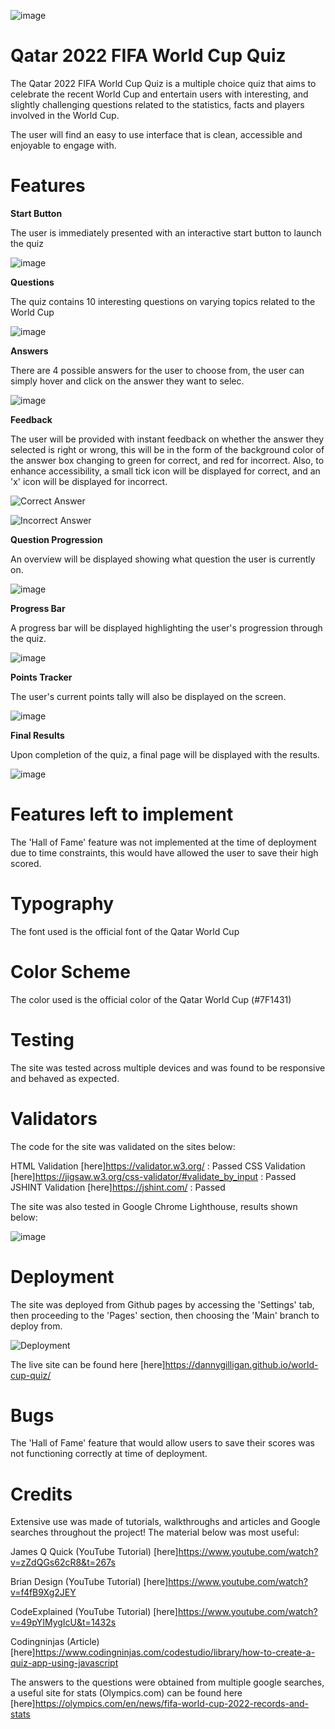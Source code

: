 ![image](https://user-images.githubusercontent.com/112653322/209328842-ef3620fe-9fe5-4646-8747-f377a8b6f6f6.png)




# Qatar 2022 FIFA World Cup Quiz

The Qatar 2022 FIFA World Cup Quiz is a multiple choice quiz that aims to celebrate the recent World Cup and entertain users with interesting, and slightly challenging questions related to the statistics, facts and players involved in the World Cup.

The user will find an easy to use interface that is clean, accessible and enjoyable to engage with.


# Features

**Start Button**

The user is immediately presented with an interactive start button to launch the quiz


![image](https://user-images.githubusercontent.com/112653322/209327636-a22bca6b-1693-470d-8b5e-820101e6773f.png)



**Questions**

The quiz contains 10 interesting questions on varying topics related to the World Cup

![image](https://user-images.githubusercontent.com/112653322/209327659-4f6eab0b-62da-4547-9b11-8f88acc8b0e1.png)



**Answers**

There are 4 possible answers for the user to choose from, the user can simply hover and click on the answer they want to selec.

![image](https://user-images.githubusercontent.com/112653322/209327726-8370e7b3-edb3-4538-afd7-273a0e22394a.png)



**Feedback**

The user will be provided with instant feedback on whether the answer they selected is right or wrong, this will be in the form of the background color of the answer box changing to green for correct, and red for incorrect. Also, to enhance accessibility, a small tick icon will be displayed for correct, and an 'x' icon will be displayed for incorrect.

![Correct Answer](https://user-images.githubusercontent.com/112653322/209326747-a5378544-e725-447c-b078-319d40490182.gif)


![Incorrect Answer](https://user-images.githubusercontent.com/112653322/209326756-b69e31cd-cff2-4439-8b9a-a800747f8917.gif)

**Question Progression**

An overview will be displayed showing what question the user is currently on.

![image](https://user-images.githubusercontent.com/112653322/209327855-1e2fa32b-c208-408c-aa47-63042ce2ad8d.png)



**Progress Bar**

A progress bar will be displayed highlighting the user's progression through the quiz.

![image](https://user-images.githubusercontent.com/112653322/209327883-888a1bdc-6c85-4cd5-9dc5-591fdcb4582b.png)


**Points Tracker**

The user's current points tally will also be displayed on the screen.

![image](https://user-images.githubusercontent.com/112653322/209327923-3d1390b4-2b83-4c5f-a8be-e875ad815247.png)




**Final Results**

Upon completion of the quiz, a final page will be displayed with the results.

![image](https://user-images.githubusercontent.com/112653322/209327999-65bf65d1-dcce-449c-955a-d727f12a63f4.png)


# Features left to implement

The 'Hall of Fame' feature was not implemented at the time of deployment due to time constraints, this would have allowed the user to save their high scored.


# Typography

The font used is the official font of the Qatar World Cup

# Color Scheme

The color used is the official color of the Qatar World Cup (#7F1431)



# Testing

The site was tested across multiple devices and was found to be responsive and behaved as expected.

# Validators

The code for the site was validated on the sites below:

HTML Validation [here]https://validator.w3.org/ : Passed
CSS Validation [here]https://jigsaw.w3.org/css-validator/#validate_by_input : Passed
JSHINT Validation [here]https://jshint.com/ : Passed

The site was also tested in Google Chrome Lighthouse, results shown below:

![image](https://user-images.githubusercontent.com/112653322/209329217-81a2ba9e-cc57-497b-80ab-fe5a712ac9c4.png)


# Deployment

The site was deployed from Github pages by accessing the 'Settings' tab, then proceeding to the 'Pages' section, then choosing the 'Main' branch to deploy from.

![Deployment](https://user-images.githubusercontent.com/112653322/209329990-131b6594-b761-4f81-9359-627945c09d6a.gif)



The live site can be found here [here]https://dannygilligan.github.io/world-cup-quiz/ 


# Bugs

The 'Hall of Fame' feature that would allow users to save their scores was not functioning correctly at time of deployment.


# Credits

Extensive use was made of tutorials, walkthroughs and articles and Google searches throughout the project! The material below was most useful:

James Q Quick (YouTube Tutorial) [here]https://www.youtube.com/watch?v=zZdQGs62cR8&t=267s

Brian Design (YouTube Tutorial) [here]https://www.youtube.com/watch?v=f4fB9Xg2JEY

CodeExplained (YouTube Tutorial) [here]https://www.youtube.com/watch?v=49pYIMygIcU&t=1432s

Codingninjas (Article) [here]https://www.codingninjas.com/codestudio/library/how-to-create-a-quiz-app-using-javascript

The answers to the questions were obtained from multiple google searches, a useful site for stats (Olympics.com) can be found here [here]https://olympics.com/en/news/fifa-world-cup-2022-records-and-stats











